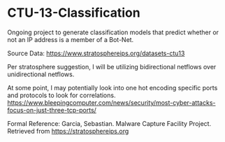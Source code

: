 # CTU-13-Classification
Ongoing project to generate classification models that predict whether or not an IP address is a member of a Bot-Net.

Source Data: https://www.stratosphereips.org/datasets-ctu13

Per stratosphere suggestion, I will be utilizing bidirectional netflows over unidirectional netflows.

At some point, I may potentially look into one hot encoding specific ports and protocols to look for correlations. 
https://www.bleepingcomputer.com/news/security/most-cyber-attacks-focus-on-just-three-tcp-ports/

Formal Reference:
Garcia, Sebastian. Malware Capture Facility Project. Retrieved from https://stratosphereips.org
